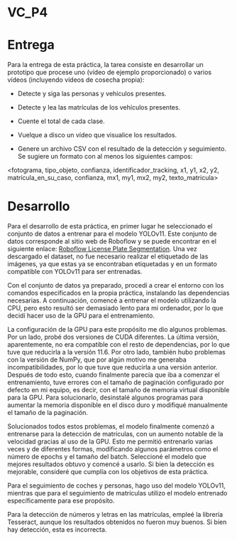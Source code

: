 # VC_P4
# Entrega
Para la entrega de esta práctica, la tarea consiste en desarrollar un prototipo que procese uno (vídeo de ejemplo proporcionado) o varios vídeos (incluyendo vídeos de cosecha propia):

- Detecte y siga las personas y vehículos presentes.

- Detecte y lea las matrículas de los vehículos presentes.

- Cuente el total de cada clase.

- Vuelque a disco un vídeo que visualice los resultados.

- Genere un archivo CSV con el resultado de la detección y seguimiento. Se sugiere un formato con al menos los siguientes campos:

<fotograma, tipo_objeto, confianza, identificador_tracking, x1, y1, x2, y2, matrícula_en_su_caso, confianza, mx1, my1, mx2, my2, texto_matricula>

# Desarrollo
Para el desarrollo de esta práctica, en primer lugar he seleccionado el conjunto de datos a entrenar para el modelo YOLOv11. Este conjunto de datos corresponde al sitio web de Roboflow y se puede encontrar en el siguiente enlace: [Roboflow License Plate Segmentation](https://universe.roboflow.com/projectyolo-qvrgr/license_plate_segmentation/browse?queryText=&pageSize=50&startingIndex=50&browseQuery=true). Una vez descargado el dataset, no fue necesario realizar el etiquetado de las imágenes, ya que estas ya se encontraban etiquetadas y en un formato compatible con YOLOv11 para ser entrenadas.

Con el conjunto de datos ya preparado, procedí a crear el entorno con los comandos especificados en la propia práctica, instalando las dependencias necesarias. A continuación, comencé a entrenar el modelo utilizando la CPU, pero esto resultó ser demasiado lento para mi ordenador, por lo que decidí hacer uso de la GPU para el entrenamiento.

La configuración de la GPU para este propósito me dio algunos problemas. Por un lado, probé dos versiones de CUDA diferentes. La última versión, aparentemente, no era compatible con el resto de dependencias, por lo que tuve que reducirla a la versión 11.6. Por otro lado, también hubo problemas con la versión de NumPy, que por algún motivo me generaba incompatibilidades, por lo que tuve que reducirla a una versión anterior. Después de todo esto, cuando finalmente parecía que iba a comenzar el entrenamiento, tuve errores con el tamaño de paginación configurado por defecto en mi equipo, es decir, con el tamaño de memoria virtual disponible para la GPU. Para solucionarlo, desinstalé algunos programas para aumentar la memoria disponible en el disco duro y modifiqué manualmente el tamaño de la paginación.

Solucionados todos estos problemas, el modelo finalmente comenzó a entrenarse para la detección de matrículas, con un aumento notable de la velocidad gracias al uso de la GPU. Esto me permitió entrenarlo varias veces y de diferentes formas, modificando algunos parámetros como el número de epochs y el tamaño del batch. Seleccioné el modelo que mejores resultados obtuvo y comencé a usarlo. Si bien la detección es mejorable, consideré que cumplía con los objetivos de esta práctica.

Para el seguimiento de coches y personas, hago uso del modelo YOLOv11, mientras que para el seguimiento de matrículas utilizo el modelo entrenado específicamente para ese propósito.

Para la detección de números y letras en las matrículas, empleé la librería Tesseract, aunque los resultados obtenidos no fueron muy buenos. Si bien hay detección, esta es incorrecta.




